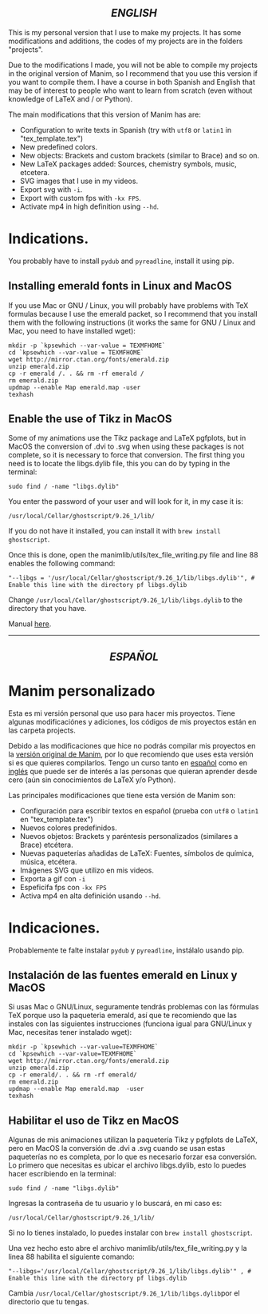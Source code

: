<h2 align=center><i> ENGLISH </i></h2>

This is my personal version that I use to make my projects. It has some modifications and additions, the codes of my projects are in the folders "projects".

Due to the modifications I made, you will not be able to compile my projects in the original version of Manim, so I recommend that you use this version if you want to compile them. I have a course in both Spanish and English that may be of interest to people who want to learn from scratch (even without knowledge of LaTeX and / or Python).

The main modifications that this version of Manim has are:
* Configuration to write texts in Spanish (try with `utf8` or `latin1` in "tex_template.tex")
* New predefined colors.
* New objects: Brackets and custom brackets (similar to Brace) and so on.
* New LaTeX packages added: Sources, chemistry symbols, music, etcetera.
* SVG images that I use in my videos.
* Export svg with `-i`.
* Export with custom fps with `-kx FPS`.
* Activate mp4 in high definition using ```--hd```.

# Indications.
You probably have to install `pydub` and `pyreadline`, install it using pip.

## Installing emerald fonts in Linux and MacOS

If you use Mac or GNU / Linux, you will probably have problems with TeX formulas because I use the emerald packet, so I recommend that you install them with the following instructions (it works the same for GNU / Linux and Mac, you need to have installed wget):
```
mkdir -p `kpsewhich --var-value = TEXMFHOME`
cd `kpsewhich --var-value = TEXMFHOME`
wget http://mirror.ctan.org/fonts/emerald.zip
unzip emerald.zip
cp -r emerald /. . && rm -rf emerald /
rm emerald.zip
updmap --enable Map emerald.map -user
texhash
```

## Enable the use of Tikz in MacOS

Some of my animations use the Tikz package and LaTeX pgfplots, but in MacOS the conversion of .dvi to .svg when using these packages is not complete, so it is necessary to force that conversion.
The first thing you need is to locate the libgs.dylib file, this you can do by typing in the terminal:
```
sudo find / -name "libgs.dylib"
```
You enter the password of your user and will look for it, in my case it is:
```
/usr/local/Cellar/ghostscript/9.26_1/lib/
```
If you do not have it installed, you can install it with `brew install ghostscript`.

Once this is done, open the manimlib/utils/tex_file_writing.py file and line 88 enables the following command:
```python3
"--libgs = '/usr/local/Cellar/ghostscript/9.26_1/lib/libgs.dylib'", # Enable this line with the directory pf libgs.dylib
```
Change ```/usr/local/Cellar/ghostscript/9.26_1/lib/libgs.dylib``` to the directory that you have.

Manual [here](https://manim-tb-manual.000webhostapp.com/colors.html).
<hr/>

<h2 align=center><i> ESPAÑOL </i></h2>

# Manim personalizado

Esta es mi versión personal que uso para hacer mis proyectos. Tiene algunas modificaciónes y adiciones, los códigos de mis proyectos están en las carpeta projects.

Debido a las modificaciones que hice no podrás compilar mis proyectos en la [versión original de Manim](https://github.com/3b1b/manim), por lo que recomiendo que uses esta versión si es que quieres compilarlos. Tengo un curso tanto en [español](https://github.com/Elteoremadebeethoven/AnimacionesConManim/) como en [inglés](https://github.com/Elteoremadebeethoven/AnimationsWithManim) que puede ser de interés a las personas que quieran aprender desde cero (aún sin conocimientos de LaTeX y/o Python).

Las principales modificaciones que tiene esta versión de Manim son:
* Configuración para escribir textos en español (prueba con `utf8` o `latin1` en "tex_template.tex")
* Nuevos colores predefinidos.
* Nuevos objetos: Brackets y paréntesis personalizados (similares a Brace) etcétera.
* Nuevas paqueterías añadidas de LaTeX: Fuentes, símbolos de química, música, etcétera.
* Imágenes SVG que utilizo en mis videos.
* Exporta a gif con `-i`
* Espeficifa fps con `-kx FPS`
* Activa mp4 en alta definición usando ```--hd```.

# Indicaciones.
Probablemente te falte instalar ```pydub``` y ```pyreadline```, instálalo usando pip.

## Instalación de las fuentes emerald en Linux y MacOS

Si usas Mac o GNU/Linux, seguramente tendrás problemas con las fórmulas TeX porque uso la paqueterìa emerald, así que te recomiendo que las instales con las siguientes instrucciones (funciona igual para GNU/Linux y Mac, necesitas tener instalado wget):
```
mkdir -p `kpsewhich --var-value=TEXMFHOME`
cd `kpsewhich --var-value=TEXMFHOME`
wget http://mirror.ctan.org/fonts/emerald.zip
unzip emerald.zip
cp -r emerald/. . && rm -rf emerald/
rm emerald.zip
updmap --enable Map emerald.map  -user
texhash
```
## Habilitar el uso de Tikz en MacOS

Algunas de mis animaciones utilizan la paquetería Tikz y pgfplots de LaTeX, pero en MacOS la conversión de .dvi a .svg cuando se usan estas paqueterías no es completa, por lo que es necesario forzar esa conversión. 
Lo primero que necesitas es ubicar el archivo libgs.dylib, esto lo puedes hacer escribiendo en la terminal:
```
sudo find / -name "libgs.dylib"
```
Ingresas la contraseña de tu usuario y lo buscará, en mi caso es:
```
/usr/local/Cellar/ghostscript/9.26_1/lib/
```
Si no lo tienes instalado, lo puedes instalar con ```brew install ghostscript```.

Una vez hecho esto abre el archivo manimlib/utils/tex_file_writing.py y la linea 88 habilita el siguiente comando:
```python3
"--libgs='/usr/local/Cellar/ghostscript/9.26_1/lib/libgs.dylib'" , # Enable this line with the directory pf libgs.dylib
```
Cambia ```/usr/local/Cellar/ghostscript/9.26_1/lib/libgs.dylib```por el directorio que tu tengas. 
